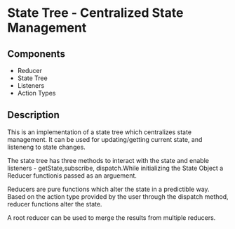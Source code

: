 # State Tree - Centralized State Management

## Components

* Reducer
* State Tree
* Listeners
* Action Types

## Description

This is an implementation of a state tree which centralizes state management. It can be used for updating/getting current state, and listeneng to state changes.

The state tree has three methods to interact with the state and enable listeners - getState,subscribe, dispatch.While initializing the State Object a Reducer functionis passed as an arguement.

Reducers are pure functions which alter the state in a predictible way. Based on the action type provided by the user through the dispatch method, reducer functions alter the state.

A root reducer can be used to merge the results from multiple reducers.

